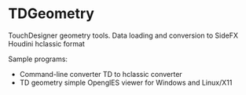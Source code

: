 # TDGeometry

TouchDesigner geometry tools.
Data loading and conversion to SideFX Houdini hclassic format

Sample programs:
* Command-line converter TD to hclassic converter
* TD geometry simple OpenglES viewer for Windows and Linux/X11
